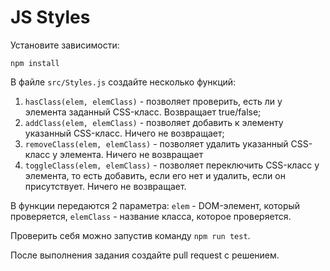 # JS Styles

Установите зависимости:

```
npm install
```

В файле `src/Styles.js` создайте несколько функций:

1. `hasClass(elem, elemСlass)` - позволяет проверить, есть ли у элемента заданный CSS-класс. Возвращает true/false;
2. `addClass(elem, elemСlass)` - позволяет добавить к элементу указанный CSS-класс. Ничего не возвращает;
3. `removeClass(elem, elemСlass)` - позволяет удалить указанный CSS-класс у элемента. Ничего не возвращает
4. `toggleClass(elem, elemСlass)` - позволяет переключить CSS-класс у элемента, то есть добавить, если его нет и удалить, если он присутствует. Ничего не возвращает.

В функции передаются 2 параметра:
`elem` - DOM-элемент, который проверяется,
`elemСlass` - название класса, которое проверяется.

Проверить себя можно запустив команду `npm run test`.

После выполнения задания создайте pull request с решением.
